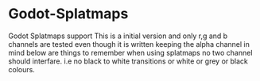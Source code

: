 # Godot-Splatmaps
Godot Splatmaps support 
This is a initial version and only r,g and b channels are tested even though it is written keeping the alpha channel in mind
below are things to remember when using splatmaps
no two channel should interfare. i.e no black to white transitions or white or grey or black colours.

